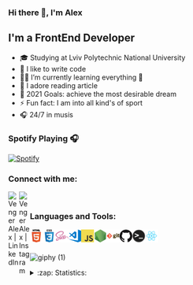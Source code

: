 ### Hi there 👋, I'm Alex

## I'm a FrontEnd Developer


- 🎓 Studying at Lviv Polytechnic National University
- 💪 I like to write code
- 🤹🏽 I’m currently learning everything 🤣
- 👯 I adore reading article
- 🥅 2021 Goals: achieve the most desirable dream
- ⚡ Fun fact: I am into all kind's of sport
- 🎧 24/7 in musis

### Spotify Playing 🎧

<!-- [<img src="https://now-playing-codestackr.vercel.app/api/spotify-playing" alt="VengerAlex" width="500" />](https://open.spotify.com/artist/6K9KevAu0cpln7xOsM3Wkm) -->
[![Spotify](https://spotify-now-playing-1.vercel.app/api/spotify-playing)](https://open.spotify.com/user/31dgvw5xwyb6mehckymbfynzp4ni)

### Connect with me:



[<img align="left" alt="VengerAlex | LinkedIn" width="22px" src="https://cdn.jsdelivr.net/npm/simple-icons@v3/icons/linkedin.svg" />][linkedin]
[<img align="left" alt="VengerAlex | Instagram" width="22px" src="https://cdn.jsdelivr.net/npm/simple-icons@v3/icons/instagram.svg" />][instagram]

<br />

### Languages and Tools:


<img align="left" alt="HTM5" width="26px" src="https://raw.githubusercontent.com/github/explore/80688e429a7d4ef2fca1e82350fe8e3517d3494d/topics/html/html.png" />
<img align="left" alt="CSS3" width="26px" src="https://raw.githubusercontent.com/github/explore/80688e429a7d4ef2fca1e82350fe8e3517d3494d/topics/css/css.png" />
<img align="left" alt="Sass!" width="26px" src="https://raw.githubusercontent.com/github/explore/80688e429a7d4ef2fca1e82350fe8e3517d3494d/topics/sass/sass.png" />
<img align="left" alt="Visual Studio Code" width="26px" src="https://raw.githubusercontent.com/github/explore/80688e429a7d4ef2fca1e82350fe8e3517d3494d/topics/visual-studio-code/visual-studio-code.png" />
<img align="left" alt="JavaScript" width="26px" src="https://raw.githubusercontent.com/github/explore/80688e429a7d4ef2fca1e82350fe8e3517d3494d/topics/javascript/javascript.png" />
<img align="left" alt="Node.js" width="26px" src="https://raw.githubusercontent.com/github/explore/80688e429a7d4ef2fca1e82350fe8e3517d3494d/topics/nodejs/nodejs.png" />
<img align="left" alt="Git" width="26px" src="https://raw.githubusercontent.com/github/explore/80688e429a7d4ef2fca1e82350fe8e3517d3494d/topics/git/git.png" />
<img align="left" alt="GitHub" width="26px" src="https://raw.githubusercontent.com/github/explore/78df643247d429f6cc873026c0622819ad797942/topics/github/github.png" />
<img align="left" alt="Terminal" width="26px" src="https://raw.githubusercontent.com/github/explore/80688e429a7d4ef2fca1e82350fe8e3517d3494d/topics/terminal/terminal.png" />
<img align="left" alt="React" width="26px" src="https://raw.githubusercontent.com/github/explore/80688e429a7d4ef2fca1e82350fe8e3517d3494d/topics/react/react.png" />

<br  />
<br />

![giphy (1)](https://user-images.githubusercontent.com/74004278/125146203-502f7f00-e12d-11eb-820b-4e980a3e9693.gif)


<details>
  <summary>:zap: Statistics:</summary>
    <img align="left" alt="codeSTACKr's GitHub Stats" src="https://github-readme-stats.vercel.app/api?username=VengerAlex&theme=radical&show_icons=true" />
</details>

[linkedin]: https://www.linkedin.com/in/alex-venger-299646214/
[instagram]: https://www.instagram.com/_v_e_n_g_e_r_/
[vk]: https://vk.com/venher2002

